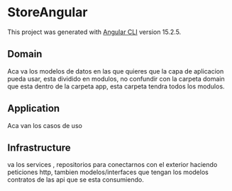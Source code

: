 # StoreAngular

This project was generated with [Angular CLI](https://github.com/angular/angular-cli) version 15.2.5.
  
## Domain
Aca va los modelos de datos en las que quieres que la capa de aplicacion pueda usar, esta dividido en modulos,
no confundir con la carpeta domain que esta dentro de la carpeta app, esta carpeta tendra todos los modulos.
## Application
Aca van los casos de uso

## Infrastructure
va los services , repositorios para conectarnos con el exterior haciendo peticiones http, tambien modelos/interfaces que tengan los modelos contratos de las api que se esta consumiendo.